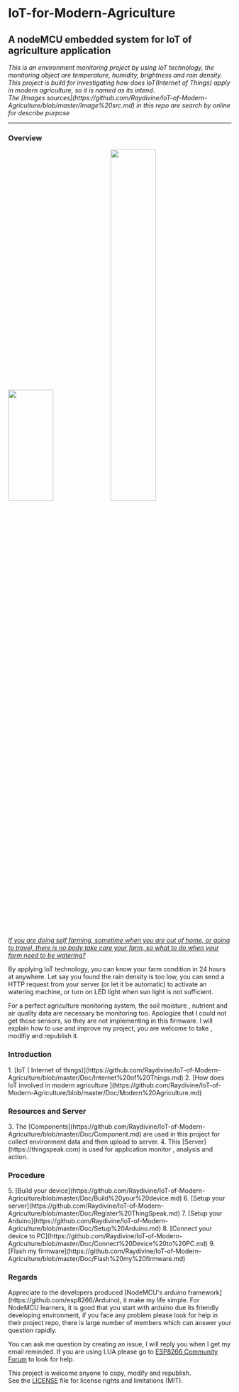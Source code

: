 <h1>IoT-for-Modern-Agriculture</h1>

<h2>A nodeMCU embedded system for IoT of agriculture application</h2>
<i>   This is an environment monitoring project by using IoT technology, the monitoring object are temperature, humidity, brightness and rain density. This project is build for investigating how does IoT(Internet of Things) apply in modern agriculture, so it is named as its intend.</i>
<br/><i>The [Images sources](https://github.com/Raydivine/IoT-of-Modern-Agriculture/blob/master/Image%20src.md) in this repo are search by online for describe purpose</i>
<hr/>

<h3>Overview</h3>
 <img src="https://github.com/Raydivine/IoT-of-Modern-Agriculture/blob/master/Doc/Image/Agriculture/self%20farming.jpg" width="45%" height="250px" />  <img src="https://github.com/Raydivine/IoT-of-Modern-Agriculture/blob/master/Doc/Image/Agriculture/farm%20monitor.jpg" width="45%" height="45%" />

   <ins><i>If you are doing self farming, sometime when you are out of home, or going to travel, there is no body take care your farm, so what to do when your farm need to be watering?</i></ins>
  
By applying IoT technology, you can know your farm condition in 24 hours at anywhere. Let say you found the rain density is too low, you can send a HTTP request from your server (or let it be automatic) to activate an watering machine, or turn on LED light when sun light is not sufficient.
   
For a perfect agriculture monitoring system, the soil moisture , nutrient and air quality data are necessary be monitoring too. Apologize that I could not get those sensors, so they are not implementing in this firmware. I will explain how to use and improve my project, you are welcome to take , modifiy and republish it.
  
<h3>Introduction</h3>
1. [IoT ( Internet of things)](https://github.com/Raydivine/IoT-of-Modern-Agriculture/blob/master/Doc/Internet%20of%20Things.md)
2. [How does IoT involved in modern agriculture ](https://github.com/Raydivine/IoT-of-Modern-Agriculture/blob/master/Doc/Modern%20Agriculture.md)

<h3>Resources and Server</h3>
3. The [Components](https://github.com/Raydivine/IoT-of-Modern-Agriculture/blob/master/Doc/Component.md) are used in this project for collect environment data and then upload to server.
4. This [Server](https://thingspeak.com) is used for application monitor , analysis and action.

<h3>Procedure</h3>
5. [Build your device](https://github.com/Raydivine/IoT-of-Modern-Agriculture/blob/master/Doc/Build%20your%20device.md)
6. [Setup your server](https://github.com/Raydivine/IoT-of-Modern-Agriculture/blob/master/Doc/Register%20ThingSpeak.md)
7. [Setup your Arduino](https://github.com/Raydivine/IoT-of-Modern-Agriculture/blob/master/Doc/Setup%20Arduino.md)
8. [Connect your device to PC](https://github.com/Raydivine/IoT-of-Modern-Agriculture/blob/master/Doc/Connect%20Device%20to%20PC.md)
9. [Flash my firmware](https://github.com/Raydivine/IoT-of-Modern-Agriculture/blob/master/Doc/Flash%20my%20firmware.md)

<h3>Regards</h3>
Appreciate to the developers produced [NodeMCU's arduino framework](https://github.com/esp8266/Arduino), it make my life simple.
For NodeMCU learners, it is good that you start with arduino due its friendly developing environment, if you face any problem please look for help in their project repo, there is large number of members which can answer your question rapidly.

You can ask me question by creating an issue, I will reply you when I get my email reminded.
If you are using LUA please go to [ESP8266 Community Forum](http://www.esp8266.com/index.php?sid=7377269ab4c35f67c420ac8a88e5aeb3)</i> to look for help.

This project is welcome anyone to copy, modify and republish.<br/>
See the [LICENSE](https://github.com/Raydivine/IoT-of-Modern-Agriculture/blob/master/LICENSE) file for license rights and limitations (MIT).

<!--
<h3>My server</h3>
a. [Monitor](https://thingspeak.com/channels/169688) channel is for collecting data and visualize them in graph form <br/>
b. [Analysis](https://thingspeak.com/channels/171094) channel is for investigate the data characteristics , apply with modern knowledge to calculate&get new data.<br/>
c. [Task](https://thingspeak.com/channels/171780) channel is for controlling purpose, the WiFi module will upload the on-time data to server, then server will do control adjust and write the instruction to this channel, finally the WiFi module will read the instruction from this channel and then perform the action. 
--->

